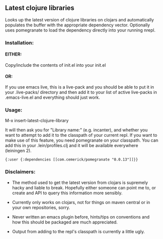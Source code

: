 ## Latest clojure libraries

Looks up the latest version of clojure libraries on clojars and automatically
populates the buffer with the appropriate dependency vector. Optionally uses
pomegranate to load the dependency directly into your running nrepl.

### Installation:

#### EITHER:

Copy/include the contents of init.el into your init.el

#### OR:

If you use emacs live, this is a live-pack and you should be able to put it in
your .live-packs/ directory and then add it to your list of active live-packs in
.emacs-live.el and everything should just work.

### Usage:

M-x insert-latest-clojure-library

It will then ask you for "Library name:" (e.g. incanter), and whether you want to
attempt to add it to the classpath of your current repl. If you want to make use of
this feature, you need pomegranate on your classpath. You can add this in your
.lein/profiles.clj and it will be available everywhere (leiningen 2).

    {:user {:dependencies [[com.cemerick/pomegranate "0.0.13"]]}}


### Disclaimers:

* The method used to get the latest version from clojars is supremely hacky and
liable to break. Hopefully either someone can point me to, or create and API
to query this information more sensibly.

* Currently only works on clojars, not for things on maven central or in your own
repositories, sorry.

* Never written an emacs plugin before, hints/tips on conventions and how this should
be packaged are much appreciated.

* Output from adding to the repl's classpath is currently a little ugly.
